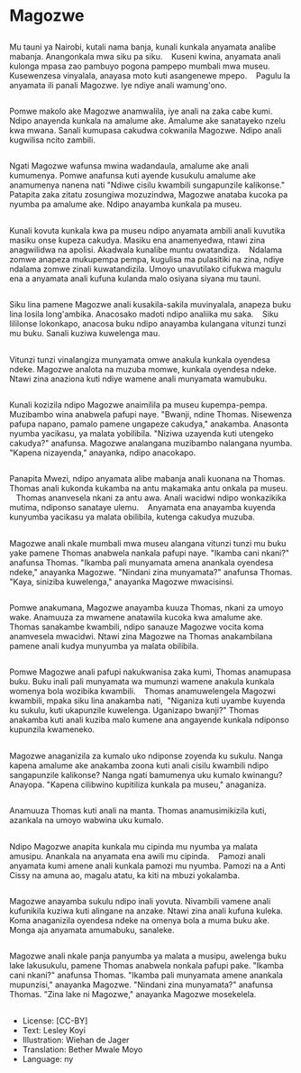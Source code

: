 # Magozwe

##
Mu tauni ya Nairobi,  kutali nama banja,  kunali kunkala anyamata analibe mabanja. Anangonkala mwa siku pa siku.    Kuseni kwina,  anyamata anali kulonga mpasa zao pambuyo pogona pampepo mumbali mwa museu. Kusewenzesa vinyalala,  anayasa moto kuti asangenewe mpepo.    Pagulu la anyamata ili panali Magozwe. Iye ndiye anali wamung'ono.

##
Pomwe makolo ake Magozwe anamwalila,  iye anali na zaka cabe kumi. Ndipo anayenda kunkala na amalume ake. Amalume ake sanatayeko nzelu kwa mwana. Sanali kumupasa cakudwa cokwanila Magozwe. Ndipo anali kugwilisa ncito zambili.

##
Ngati Magozwe wafunsa mwina wadandaula,  amalume ake anali kumumenya. Pomwe anafunsa kuti ayende kusukulu amalume ake anamumenya nanena nati "Ndiwe cisilu kwambili sungapunzile kalikonse." Patapita zaka zitatu zosungiwa mozuzindwa,  Magozwe anataba kucoka pa nyumba pa amalume ake. Ndipo anayamba kunkala pa museu.

##
Kunali kovuta kunkala kwa pa museu ndipo anyamata ambili anali kuvutika masiku onse kupeza cakudya. Masiku ena anamenyedwa,  ntawi zina anagwilidwa na apolisi. Akadwala kunalibe muntu owatandiza.    Ndalama zomwe anapeza mukupempa pempa,  kugulisa ma pulasitiki na zina,  ndiye ndalama zomwe zinali kuwatandizila. Umoyo unavutilako cifukwa magulu ena a anyamata anali kufuna kulanda malo osiyana siyana mu tauni.

##
Siku lina pamene Magozwe anali kusakila-sakila muvinyalala,  anapeza buku lina losila long'ambika. Anacosako madoti ndipo analiika mu saka.    Siku lililonse lokonkapo,  anacosa buku ndipo anayamba kulangana vitunzi tunzi mu buku. Sanali kuziwa kuwelenga mau.

##
Vitunzi tunzi vinalangiza munyamata omwe anakula kunkala oyendesa ndeke. Magozwe analota na muzuba momwe,  kunkala oyendesa ndeke. Ntawi zina anaziona kuti ndiye wamene anali munyamata wamubuku.

##
Kunali kozizila ndipo Magozwe anaimilila pa museu kupempa-pempa. Muzibambo wina anabwela pafupi naye. "Bwanji,  ndine Thomas. Nisewenza pafupa napano,  pamalo pamene ungapeze cakudya," anakamba. Anasonta nyumba yacikasu,  ya malata yobilibila. "Niziwa uzayenda kuti utengeko cakudya?" anafunsa. Magozwe analangana muzibambo nalangana nyumba. "Kapena nizayenda," anayanka,  ndipo anacokapo.

##
Panapita Mwezi,  ndipo anyamata alibe mabanja anali kuonana na Thomas. Thomas anali kukonda kukamba na antu makamaka antu onkala pa museu.    Thomas ananvesela nkani za antu awa. Anali wacidwi ndipo wonkazikika mutima,  ndiponso sanataye ulemu.    Anyamata ena anayamba kuyenda kunyumba yacikasu ya malata obilibila,  kutenga cakudya muzuba.

##
Magozwe anali nkale mumbali mwa museu alangana vitunzi tunzi mu buku yake pamene Thomas anabwela nankala pafupi naye. "Ikamba cani nkani?" anafunsa Thomas. "Ikamba pali munyamata amena anankala oyendesa ndeke," anayanka Magozwe. "Nindani zina munyamata?" anafunsa Thomas. "Kaya,  siniziba kuwelenga," anayanka Magozwe mwacisinsi.

##
Pomwe anakumana,  Magozwe anayamba kuuza Thomas,  nkani za umoyo wake. Anamuuza za mwamene anatawila kucoka kwa amalume ake. Thomas sanakambe kwambili,  ndipo sanauze Magozwe vocita koma anamvesela mwacidwi. Ntawi zina Magozwe na Thomas anakambilana pamene anali kudya munyumba ya malata obilibila.

##
Pomwe Magozwe anali pafupi nakukwanisa zaka kumi,  Thomas anamupasa buku. Buku inali pali munyamata wa mumunzi wamene anakula kunkala womenya bola wozibika kwambili.    Thomas anamuwelengela Magozwi kwambili,  mpaka siku lina anakamba nati,  "Niganiza kuti uyambe kuyenda ku sukulu,  kuti ukapunzile kuwelenga. Uganizapo bwanji?" Thomas anakamba kuti anali kuziba malo kumene ana angayende kunkala ndiponso kupunzila kwameneko.

##
Magozwe anaganizila za kumalo uko ndiponse zoyenda ku sukulu. Nanga kapena amalume ake anakamba zoona kuti anali cisilu kwambili ndipo sangapunzile kalikonse? Nanga ngati bamumenya uku kumalo kwinangu? Anayopa. "Kapena cilibwino kupitiliza kunkala pa museu," anaganiza.

##
Anamuuza Thomas kuti anali na manta. Thomas anamusimikizila kuti,  azankala na umoyo wabwina uku kumalo.

##
Ndipo Magozwe anapita kunkala mu cipinda mu nyumba ya malata amusipu. Anankala na anyamata ena awili mu cipinda.    Pamozi anali anyamata kumi amene anali kunkala pamozi mu nyumba. Pamozi na a Anti Cissy na amuna ao,  magalu atatu,  ka kiti na mbuzi yokalamba.

##
Magozwe anayamba sukulu ndipo inali yovuta. Nivambili vamene anali kufunikila kuziwa kuti alingane na anzake. Ntawi zina anali kufuna kuleka. Koma anaganizila oyendesa ndeke na omenya bola a muma buku ake. Monga aja anyamata amumabuku,  sanaleke.

##
Magozwe anali nkale panja panyumba ya malata a musipu,  awelenga buku lake lakusukulu,  pamene Thomas anabwela nonkala pafupi pake. "Ikamba cani nkani?" anafunsa Thomas. "Ikamba pali munyamata amene anankala mupunzisi," anayanka Magozwe. "Nindani zina munyamata?" anafunsa Thomas. "Zina lake ni Magozwe," anayanka Magozwe mosekelela.

##
* License: [CC-BY]
* Text: Lesley Koyi
* Illustration: Wiehan de Jager
* Translation: Bether Mwale Moyo
* Language: ny
